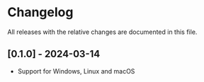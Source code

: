 # Changelog

All releases with the relative changes are documented in this file.

## [0.1.0] - 2024-03-14
- Support for Windows, Linux and macOS